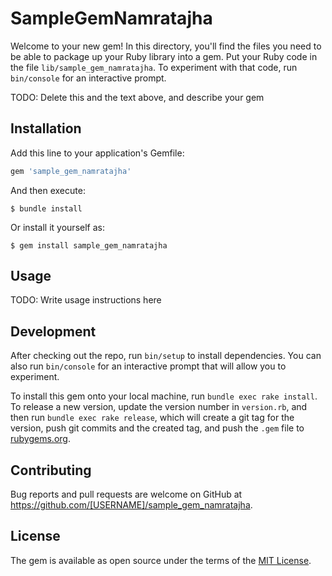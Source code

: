 # SampleGemNamratajha

Welcome to your new gem! In this directory, you'll find the files you need to be able to package up your Ruby library into a gem. Put your Ruby code in the file `lib/sample_gem_namratajha`. To experiment with that code, run `bin/console` for an interactive prompt.

TODO: Delete this and the text above, and describe your gem

## Installation

Add this line to your application's Gemfile:

```ruby
gem 'sample_gem_namratajha'
```

And then execute:

    $ bundle install

Or install it yourself as:

    $ gem install sample_gem_namratajha

## Usage

TODO: Write usage instructions here

## Development

After checking out the repo, run `bin/setup` to install dependencies. You can also run `bin/console` for an interactive prompt that will allow you to experiment.

To install this gem onto your local machine, run `bundle exec rake install`. To release a new version, update the version number in `version.rb`, and then run `bundle exec rake release`, which will create a git tag for the version, push git commits and the created tag, and push the `.gem` file to [rubygems.org](https://rubygems.org).

## Contributing

Bug reports and pull requests are welcome on GitHub at https://github.com/[USERNAME]/sample_gem_namratajha.

## License

The gem is available as open source under the terms of the [MIT License](https://opensource.org/licenses/MIT).
